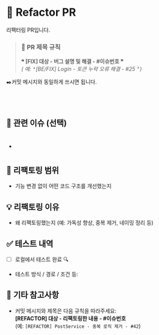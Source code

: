# 🔄 Refactor PR

리팩터링 PR입니다. 

> ### 📝 PR 제목 규칙
> **❝ [FIX] 대상 - 버그 설명 및 해결 - #이슈번호 ❞**
</br>*( 예: ❛ 	[BE/FIX] Login - 토큰 누락 오류 해결 - #25 ❜ )* 

✒️커밋 메시지와 동일하게 쓰시면 됩니다.

</br></br>



## 📌 관련 이슈 (선택)
- #

## 🧼 리팩토링 범위
- 기능 변경 없이 어떤 코드 구조를 개선했는지

## 💡 리팩토링 이유
- 왜 리팩토링했는지 (예: 가독성 향상, 중복 제거, 네이밍 정리 등)

## ✅ 테스트 내역
- [ ] 로컬에서 테스트 완료 🔍  
- 테스트 방식 / 경로 / 조건 등:

## 📝 기타 참고사항
- 커밋 메시지와 제목은 다음 규칙을 따라주세요:  
  **[REFACTOR] 대상 - 리팩토링한 내용 - #이슈번호**  
  (예: `[REFACTOR] PostService - 중복 로직 제거 - #42`)
